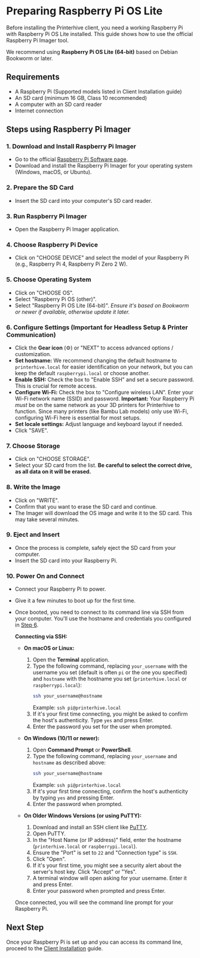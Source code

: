 # Preparing Raspberry Pi OS Lite

Before installing the Printerhive client, you need a working Raspberry Pi with Raspberry Pi OS Lite installed. This guide shows how to use the official Raspberry Pi Imager tool.

We recommend using **Raspberry Pi OS Lite (64-bit)** based on Debian Bookworm or later.

## Requirements

*   A Raspberry Pi (Supported models listed in Client Installation guide)
*   An SD card (minimum 16 GB, Class 10 recommended)
*   A computer with an SD card reader
*   Internet connection

## Steps using Raspberry Pi Imager

### 1. Download and Install Raspberry Pi Imager
*   Go to the official [Raspberry Pi Software page](https://www.raspberrypi.com/software/).
*   Download and install the Raspberry Pi Imager for your operating system (Windows, macOS, or Ubuntu).

### 2. Prepare the SD Card
*   Insert the SD card into your computer's SD card reader.

### 3. Run Raspberry Pi Imager
*   Open the Raspberry Pi Imager application.

### 4. Choose Raspberry Pi Device
*   Click on "CHOOSE DEVICE" and select the model of your Raspberry Pi (e.g., Raspberry Pi 4, Raspberry Pi Zero 2 W).

### 5. Choose Operating System
*   Click on "CHOOSE OS".
*   Select "Raspberry Pi OS (other)".
*   Select "Raspberry Pi OS Lite (64-bit)". *Ensure it's based on Bookworm or newer if available, otherwise update it later.*

### 6. Configure Settings (Important for Headless Setup & Printer Communication)
*   Click the **Gear icon** (⚙️) or "NEXT" to access advanced options / customization.
*   **Set hostname:** We recommend changing the default hostname to `printerhive.local` for easier identification on your network, but you can keep the default `raspberrypi.local` or choose another.
*   **Enable SSH:** Check the box to "Enable SSH" and set a secure password. This is crucial for remote access.
*   **Configure Wi-Fi:** Check the box to "Configure wireless LAN". Enter your Wi-Fi network name (SSID) and password. **Important:** Your Raspberry Pi *must* be on the same network as your 3D printers for Printerhive to function. Since many printers (like Bambu Lab models) only use Wi-Fi, configuring Wi-Fi here is essential for most setups.
*   **Set locale settings:** Adjust language and keyboard layout if needed.
*   Click "SAVE".

### 7. Choose Storage
*   Click on "CHOOSE STORAGE".
*   Select your SD card from the list. **Be careful to select the correct drive, as all data on it will be erased.**

### 8. Write the Image
*   Click on "WRITE".
*   Confirm that you want to erase the SD card and continue.
*   The Imager will download the OS image and write it to the SD card. This may take several minutes.

### 9. Eject and Insert
*   Once the process is complete, safely eject the SD card from your computer.
*   Insert the SD card into your Raspberry Pi.

### 10. Power On and Connect
*   Connect your Raspberry Pi to power.
*   Give it a few minutes to boot up for the first time.
*   Once booted, you need to connect to its command line via SSH from your computer. You'll use the hostname and credentials you configured in [Step 6](#_6-configure-settings-important-for-headless-setup-printer-communication).

    **Connecting via SSH:**

    *   **On macOS or Linux:**
        1.  Open the **Terminal** application.
        2.  Type the following command, replacing `your_username` with the username you set (default is often `pi` or the one you specified) and `hostname` with the hostname you set (`printerhive.local` or `raspberrypi.local`):
            ```bash
            ssh your_username@hostname
            ```
            Example: `ssh pi@printerhive.local`
        3.  If it's your first time connecting, you might be asked to confirm the host's authenticity. Type `yes` and press Enter.
        4.  Enter the password you set for the user when prompted.

    *   **On Windows (10/11 or newer):**
        1.  Open **Command Prompt** or **PowerShell**.
        2.  Type the following command, replacing `your_username` and `hostname` as described above:
            ```bash
            ssh your_username@hostname
            ```
            Example: `ssh pi@printerhive.local`
        3.  If it's your first time connecting, confirm the host's authenticity by typing `yes` and pressing Enter.
        4.  Enter the password when prompted.

    *   **On Older Windows Versions (or using PuTTY):**
        1.  Download and install an SSH client like [PuTTY](https://www.putty.org/).
        2.  Open PuTTY.
        3.  In the "Host Name (or IP address)" field, enter the hostname (`printerhive.local` or `raspberrypi.local`).
        4.  Ensure the "Port" is set to `22` and "Connection type" is `SSH`.
        5.  Click "Open".
        6.  If it's your first time, you might see a security alert about the server's host key. Click "Accept" or "Yes".
        7.  A terminal window will open asking for your username. Enter it and press Enter.
        8.  Enter your password when prompted and press Enter.

    Once connected, you will see the command line prompt for your Raspberry Pi.

## Next Step

Once your Raspberry Pi is set up and you can access its command line, proceed to the [Client Installation](./installation.md) guide. 